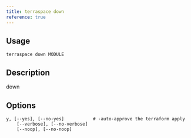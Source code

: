 ```yaml
---
title: terraspace down
reference: true
---
```


## Usage

    terraspace down MODULE

## Description

down


## Options

```
y, [--yes], [--no-yes]           # -auto-approve the terraform apply
    [--verbose], [--no-verbose]  
    [--noop], [--no-noop]        
```

